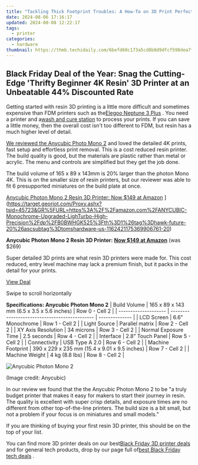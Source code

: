 ```yaml
---
title: "Tackling Thick Footprint Troubles: A How-To on 3D Print Perfection"
date: 2024-08-06 17:16:17
updated: 2024-08-08 12:22:17
tags:
  - printer
categories:
  - hardware
thumbnail: https://thmb.techidaily.com/6befd60c173a5cd8b8d9dfcf598dea7f7e1558ad2a50419820d4a5c540b52039.jpg
---
```


## Black Friday Deal of the Year: Snag the Cutting-Edge 'Thrifty Beginner 4K Resin' 3D Printer at an Unbeatable 44% Discounted Rate

Getting started with resin 3D printing is a little more difficult and sometimes expensive than FDM printers such as the[Elegoo Neptune 3 Plus](https://www.tomshardware.com/news/print-big-with-this-black-friday-elegoo-neptune-3-plus-deal) . You need a printer and a[wash and cure station](https://www.tomshardware.com/news/black-friday-elegoo-was-and-cure-resin-3d-printing-) to process your prints. If you can save a little money, then the overall cost isn't too different to FDM, but resin has a much higher level of detail.

[We reviewed the Anycubic Photo Mono 2](https://www.tomshardware.com/reviews/anycubic-photon-mono-2) and loved the detailed 4K prints, fast setup and effortless print removal. This is a cost reduced resin printer. The build quality is good, but the materials are plastic rather than metal or acrylic. The menu and controls are simplified but they get the job done.

 The build volume of 165 x 89 x 143mm is 20% larger than the photon Mono 4K. This is on the smaller size of resin printers, but our reviewer was able to fit 6 presupported miniatures on the build plate at once.

[Anycubic Photon Mono 2 Resin 3D Printer: Now $149 at Amazon](https://cdn.mos.cms.futurecdn.net/nehuxGUQdoYFr2A5cvwpiA-200-100.jpg "Anycubic Photon Mono 2 Resin 3D Printer: Now $149 at Amazon") ](https://target.georiot.com/Proxy.ashx?tsid=45723&GR%5FURL=https%3A%2F%2Famazon.com%2FANYCUBIC-Monochrome-Upgraded-LighTurbo-High-Precision%2Fdp%2FB0BWHGK525%3Fth%3D1%26tag%3Dhawk-future-20%26ascsubtag%3Dtomshardware-us-1162421175369906761-20)

**Anycubic Photon Mono 2 Resin 3D Printer:** [**Now $149 at Amazon**](https://target.georiot.com/Proxy.ashx?tsid=45723&GR%5FURL=https%3A%2F%2Famazon.com%2FANYCUBIC-Monochrome-Upgraded-LighTurbo-High-Precision%2Fdp%2FB0BWHGK525%3Ftag%3Dhawk-future-20%26ascsubtag%3Dtomshardware-us-9800121224770786409-20) (was $269)

 Super detailed 3D prints are what resin 3D printers were made for. This cost reduced, entry level machine may lack a premium finish, but it packs in the detail for your prints.

[View Deal](https://target.georiot.com/Proxy.ashx?tsid=45723&GR%5FURL=https%3A%2F%2Famazon.com%2FANYCUBIC-Monochrome-Upgraded-LighTurbo-High-Precision%2Fdp%2FB0BWHGK525%3Fth%3D1%26tag%3Dhawk-future-20%26ascsubtag%3Dtomshardware-us-1162421175369906761-20)

 Swipe to scroll horizontally

**Specifications: Anycubic Photon Mono 2**
| Build Volume         | 165 x 89 x 143 mm (6.5 x 3.5 x 5.6 inches)    | Row 0 - Cell 2 |
| -------------------- | --------------------------------------------- | -------------- |
| LCD Screen           | 6.6" Monochrome                               | Row 1 - Cell 2 |
| Light Source         | Parallel matrix                               | Row 2 - Cell 2 |
| XY Axis Resolution   | 34 microns                                    | Row 3 - Cell 2 |
| Normal Exposure Time | 2.5 seconds                                   | Row 4 - Cell 2 |
| Interface            | 2.8” Touch Panel                              | Row 5 - Cell 2 |
| Connectivity         | USB Type A 2.0                                | Row 6 - Cell 2 |
| Machine Footprint    | 390 x 229 x 235 mm (15.4 x 9.01 x 9.5 inches) | Row 7 - Cell 2 |
| Machine Weight       | 4 kg (8.8 lbs)                                | Row 8 - Cell 2 |

![Anycubic Photon Mono 2](https://cdn.mos.cms.futurecdn.net/7gFef2JgyWgGfLnio8cBVc-320-80.png)

 (Image credit: Anycubic)

 In our review we found that the the Anycubic Photon Mono 2 to be "a truly budget printer that makes it easy for makers to start their journey in resin. The quality is excellent with super crisp details, and exposure times are no different from other top-of-the-line printers. The build size is a bit small, but not a problem if your focus is on miniatures and small models."

 If you are thinking of buying your first resin 3D printer, this should be on the top of your list.

 You can find more 3D printer deals on our best[Black Friday 3D printer deals](https://www.tomshardware.com/news/best-3d-printer-deals) and for general tech products, drop by our page full of[best Black Friday tech deals](https://www.tomshardware.com/news/best-deals-on-tech) .


<ins class="adsbygoogle"
     style="display:block"
     data-ad-format="autorelaxed"
     data-ad-client="ca-pub-7571918770474297"
     data-ad-slot="1223367746"></ins>



<ins class="adsbygoogle"
     style="display:block"
     data-ad-client="ca-pub-7571918770474297"
     data-ad-slot="8358498916"
     data-ad-format="auto"
     data-full-width-responsive="true"></ins>
